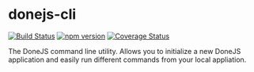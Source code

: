 # donejs-cli

[![Build Status](https://travis-ci.org/donejs/cli.svg?branch=master)](https://travis-ci.org/donejs/cli)
[![npm version](https://badge.fury.io/js/donejs-cli.svg)](http://badge.fury.io/js/donejs-cli)
[![Coverage Status](https://coveralls.io/repos/github/donejs/cli/badge.svg?branch=code-coverage)](https://coveralls.io/github/donejs/cli?branch=code-coverage)

The DoneJS command line utility. Allows you to initialize a new DoneJS application and easily run different commands from your local appliation.
